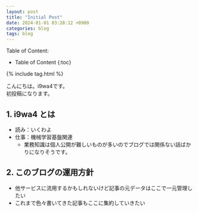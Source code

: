 ```yaml
---
layout: post
title: "Initial Post"
date: 2024-01-01 03:28:12 +0900
categories: blog
tags: blog
---
```


Table of Content:
- Table of Content
{:toc}

{% include tag.html %}

<!-- # h1 -->

こんにちは。i9wa4です。  
初投稿になります。

## 1. i9wa4 とは

- 読み：いくわよ
- 仕事：機械学習基盤関連
    - 業務知識は個人公開が難しいものが多いのでブログでは関係ない話ばかりになりそうです。

## 2. このブログの運用方針

- 他サービスに流用するかもしれないけど記事の元データはここで一元管理したい
- これまで色々書いてきた記事もここに集約していきたい
